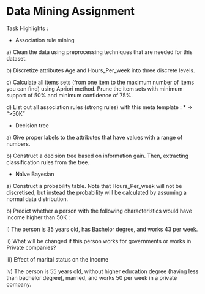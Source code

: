 # Data Mining Assignment

Task Highlights :

- Association rule mining

a) Clean the data using preprocessing techniques that are needed for this dataset. 

b) Discretize attributes Age and Hours_Per_week into three discrete levels. 

c) Calculate all items sets (from one item to the maximum number of items you can find) using Apriori method. Prune the item sets with minimum support of 50% and minimum confidence of 75%. 

d) List out all association rules (strong rules) with this meta template : * => “>50K”

- Decision tree

a) Give proper labels to the attributes that have values with a range of numbers.

b) Construct a decision tree based on information gain. Then, extracting classification rules from the tree. 

- Naïve Bayesian

a) Construct a probability table. Note that Hours_Per_week will not be discretised, but instead the probability will be calculated by assuming a normal data distribution.

b) Predict whether a person with the following characteristics would have income higher than 50K :

i) The person is 35 years old, has Bachelor degree, and works 43 per week.

ii) What will be changed if this person works for governments or works in Private companies? 

iii) Effect of marital status on the Income

iv) The person is 55 years old, without higher education degree (having less than bachelor degree), married, and works 50 per week in a private company.
